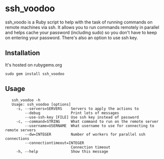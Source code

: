 # ssh_voodoo
ssh_voodo is a Ruby script to help with the task of running commands on remote machines via ssh. It allows you to run commands remotely in parallel and helps cache your password (including sudo) so you don't have to keep on entering your password. There's also an option to use ssh key.

## Installation
It&apos;s hosted on rubygems.org

    sudo gem install ssh_voodoo

## Usage

```
   ssh_voodoo -h
   Usage: ssh_voodoo [options]
     -s, --servers=SERVERS    Servers to apply the actions to
         --debug              Print lots of messages
         --use-ssh-key [FILE] Use ssh key instead of password
     -c, --command=STRING     What command to run on the remote server
         --username=USERNAME  What username to use for connecting to remote servers
         --dw=INTEGER         Number of workers for parallel ssh connections
         --connectiontimeout=INTEGER
                              Connection timeout
     -h, --help               Show this message
```
